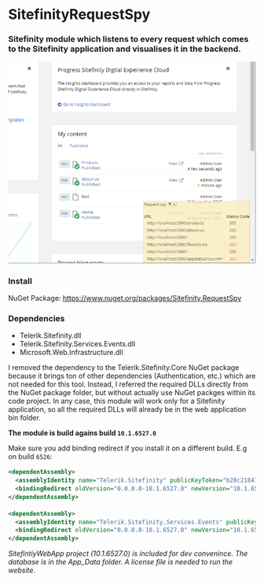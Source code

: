 # SitefinityRequestSpy 

### Sitefinity module which listens to every request which comes to the Sitefinity application and visualises it in the backend.
![alt text](https://raw.githubusercontent.com/ivaneftimov/SitefinityRequestSpy/master/screenshot.PNG "Demo Screenshot")

### Install
NuGet Package: https://www.nuget.org/packages/Sitefinity.RequestSpy


### Dependencies
 - Telerik.Sitefinity.dll
 - Telerik.Sitefinity.Services.Events.dll
 - Microsoft.Web.Infrastructure.dll
 
I removed the dependency to the Telerik.Sitefinity.Core NuGet package because it brings ton of other dependencies (Authentication, etc.) which are not needed for this tool. 
Instead, I referred the required DLLs directly from the NuGet package folder, but without actually use NuGet packges within its code project.
In any case, this module will work only for a Sitefinity application, so all the required DLLs will already be in the web application bin folder.



**The module is build agains build `10.1.6527.0`**


Make sure you add binding redirect if you install it on a different build. E.g on build `6526`:
```xml
<dependentAssembly>
  <assemblyIdentity name="Telerik.Sitefinity" publicKeyToken="b28c218413bdf563" culture="neutral" />
  <bindingRedirect oldVersion="0.0.0.0-10.1.6527.0" newVersion="10.1.6526.0" />
</dependentAssembly>

<dependentAssembly>
  <assemblyIdentity name="Telerik.Sitefinity.Services.Events" publicKeyToken="b28c218413bdf563" culture="neutral" />
  <bindingRedirect oldVersion="0.0.0.0-10.1.6527.0" newVersion="10.1.6526.0" />
</dependentAssembly>
```
*SitefintiyWebApp project (10.1.6527.0) is included for dev convenince.
The database is in the App_Data folder. A license file is needed to run the website.*

